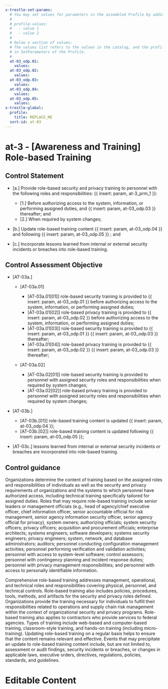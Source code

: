 ```yaml
---
x-trestle-set-params:
  # You may set values for parameters in the assembled Profile by adding
  #
  # profile-values:
  #   - value 1
  #   - value 2
  #
  # below a section of values:
  # The values list refers to the values in the catalog, and the profile-values represent values
  # in SetParameters of the Profile.
  #
  at-03_odp.01:
    values:
  at-03_odp.02:
    values:
  at-03_odp.03:
    values:
  at-03_odp.04:
    values:
  at-03_odp.05:
    values:
x-trestle-global:
  profile:
    title: REPLACE_ME
  sort-id: at-03
---
```


# at-3 - \[Awareness and Training\] Role-based Training

## Control Statement

- \[a.\] Provide role-based security and privacy training to personnel with the following roles and responsibilities: {{ insert: param, at-3_prm_1 }}:

  - \[1.\] Before authorizing access to the system, information, or performing assigned duties, and {{ insert: param, at-03_odp.03 }} thereafter; and
  - \[2.\] When required by system changes;

- \[b.\] Update role-based training content {{ insert: param, at-03_odp.04 }} and following {{ insert: param, at-03_odp.05 }} ; and

- \[c.\] Incorporate lessons learned from internal or external security incidents or breaches into role-based training.

## Control Assessment Objective

- \[AT-03a.\]

  - \[AT-03a.01\]

    - \[AT-03a.01[01]\] role-based security training is provided to {{ insert: param, at-03_odp.01 }} before authorizing access to the system, information, or performing assigned duties;
    - \[AT-03a.01[02]\] role-based privacy training is provided to {{ insert: param, at-03_odp.02 }} before authorizing access to the system, information, or performing assigned duties;
    - \[AT-03a.01[03]\] role-based security training is provided to {{ insert: param, at-03_odp.01 }} {{ insert: param, at-03_odp.03 }} thereafter;
    - \[AT-03a.01[04]\] role-based privacy training is provided to {{ insert: param, at-03_odp.02 }} {{ insert: param, at-03_odp.03 }} thereafter;

  - \[AT-03a.02\]

    - \[AT-03a.02[01]\] role-based security training is provided to personnel with assigned security roles and responsibilities when required by system changes;
    - \[AT-03a.02[02]\] role-based privacy training is provided to personnel with assigned security roles and responsibilities when required by system changes;

- \[AT-03b.\]

  - \[AT-03b.[01]\] role-based training content is updated {{ insert: param, at-03_odp.04 }};
  - \[AT-03b.[02]\] role-based training content is updated following {{ insert: param, at-03_odp.05 }};

- \[AT-03c.\] lessons learned from internal or external security incidents or breaches are incorporated into role-based training.

## Control guidance

Organizations determine the content of training based on the assigned roles and responsibilities of individuals as well as the security and privacy requirements of organizations and the systems to which personnel have authorized access, including technical training specifically tailored for assigned duties. Roles that may require role-based training include senior leaders or management officials (e.g., head of agency/chief executive officer, chief information officer, senior accountable official for risk management, senior agency information security officer, senior agency official for privacy), system owners; authorizing officials; system security officers; privacy officers; acquisition and procurement officials; enterprise architects; systems engineers; software developers; systems security engineers; privacy engineers; system, network, and database administrators; auditors; personnel conducting configuration management activities; personnel performing verification and validation activities; personnel with access to system-level software; control assessors; personnel with contingency planning and incident response duties; personnel with privacy management responsibilities; and personnel with access to personally identifiable information.

Comprehensive role-based training addresses management, operational, and technical roles and responsibilities covering physical, personnel, and technical controls. Role-based training also includes policies, procedures, tools, methods, and artifacts for the security and privacy roles defined. Organizations provide the training necessary for individuals to fulfill their responsibilities related to operations and supply chain risk management within the context of organizational security and privacy programs. Role-based training also applies to contractors who provide services to federal agencies. Types of training include web-based and computer-based training, classroom-style training, and hands-on training (including micro-training). Updating role-based training on a regular basis helps to ensure that the content remains relevant and effective. Events that may precipitate an update to role-based training content include, but are not limited to, assessment or audit findings, security incidents or breaches, or changes in applicable laws, executive orders, directives, regulations, policies, standards, and guidelines.

# Editable Content

<!-- Make additions and edits below -->
<!-- The above represents the contents of the control as received by the profile, prior to additions. -->
<!-- If the profile makes additions to the control, they will appear below. -->
<!-- The above markdown may not be edited but you may edit the content below, and/or introduce new additions to be made by the profile. -->
<!-- If there is a yaml header at the top, parameter values may be edited. Use --set-parameters to incorporate the changes during assembly. -->
<!-- The content here will then replace what is in the profile for this control, after running profile-assemble. -->
<!-- The current profile has no added parts for this control, but you may add new ones here. -->
<!-- Each addition must have a heading either of the form ## Control my_addition_name -->
<!-- or ## Part a. (where the a. refers to one of the control statement labels.) -->
<!-- "## Control" parts are new parts added after the statement part. -->
<!-- "## Part" parts are new parts added into the top-level statement part with that label. -->
<!-- Subparts may be added with nested hash levels of the form ### My Subpart Name -->
<!-- underneath the parent ## Control or ## Part being added -->
<!-- See https://ibm.github.io/compliance-trestle/tutorials/ssp_profile_catalog_authoring/ssp_profile_catalog_authoring for guidance. -->
